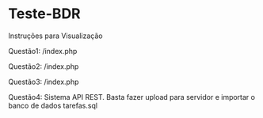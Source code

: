 # Teste-BDR
Instruções para Visualização

Questão1: /index.php

Questão2: /index.php

Questão3: /index.php

Questão4: Sistema API REST. Basta fazer upload para servidor e importar o banco de dados tarefas.sql
